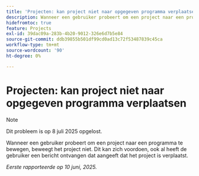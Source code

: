 ```yaml
---
title: 'Projecten: kan project niet naar opgegeven programma verplaatsen'
description: Wanneer een gebruiker probeert om een project naar een programma te bewegen, beweegt het project niet. Dit kan zich voordoen, ook al heeft de gebruiker een bericht ontvangen dat aangeeft dat het project is verplaatst.
hidefromtoc: true
feature: Projects
exl-id: 39dac09a-283b-4b20-9012-326e6d7b5e84
source-git-commit: ddb39855b501df99cd0ad13c72f53487839c45ca
workflow-type: tm+mt
source-wordcount: '90'
ht-degree: 0%

---
```


# Projecten: kan project niet naar opgegeven programma verplaatsen

>[!NOTE]
>
>Dit probleem is op 8 juli 2025 opgelost.

Wanneer een gebruiker probeert om een project naar een programma te bewegen, beweegt het project niet. Dit kan zich voordoen, ook al heeft de gebruiker een bericht ontvangen dat aangeeft dat het project is verplaatst.

_Eerste rapporteerde op 10 juni, 2025._
